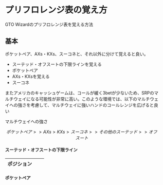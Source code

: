 # プリフロレンジ表の覚え方

GTO Wizardのプリフロレンジ表を覚える方法

## 基本

ポケットペア、AXs・KXs、スーコネと、それ以外に分けて覚えると良い。

- スーテッド・オフスートの下限ラインを覚える
- ポケットペア
- AXs・KXsを覚える
- スーコネ


またアメリカのキャッシュゲームは、コールが緩く3betが少ないため、SRPのマルチウェイになる可能性が非常に高い。このような環境では、以下のマルチウェイへの強さを考慮して、マルチウェイに強いハンドのコールレンジを広げると良い

マルチウェイへの強さ

```math
ポケットペア>>AXs>KXs>スーコネ>>その他のスーテッド>>オフスート
```

#### スーテッド・オフスートの下限ライン

|ポジション|||
|---|---|---|


#### ポケットペア

